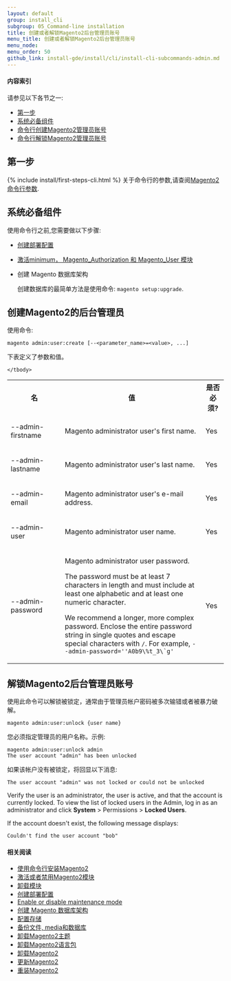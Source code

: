 ```yaml
---
layout: default
group: install_cli 
subgroup: 05_Command-line installation
title: 创建或者解锁Magento2后台管理员账号
menu_title: 创建或者解锁Magento2后台管理员账号
menu_node: 
menu_order: 50
github_link: install-gde/install/cli/install-cli-subcommands-admin.md
---
```


  
<h4>内容索引</h4>
请参见以下各节之一:

*	<a href="#instgde-install-cli-first">第一步</a>
*	<a href="#instgde-cli-admin-prereq">系统必备组件</a>
*	<a href="#instgde-cli-admin">命令行创建Magento2管理员账号</a>
*	<a href="#instgde-cli-admin-unlock">命令行解锁Magento2管理员账号</a>


<h2 id="instgde-cli-before">第一步</h2>
{% include install/first-steps-cli.html %}
关于命令行的参数,请查阅<a href="{{ site.gdeurl }}install-gde/install/cli/install-cli-subcommands.html#instgde-cli-subcommands-common">Magento2命令行参数</a>.

<h2 id="instgde-cli-admin-prereq">系统必备组件</h2>
使用命令行之前,您需要做以下步骤:

*	<a href="{{ site.gdeurl }}install-gde/install/cli/install-cli-subcommands-deployment.html">创建部署配置</a>
*	<a href="{{ site.gdeurl }}install-gde/install/cli/install-cli-subcommands-enable.html">激活minimum， Magento_Authorization 和 Magento_User 模块</a>
*	创建 Magento 数据库架构

	<div class="bs-callout bs-callout-info" id="info">
		<span class="glyphicon-class">
  		<p>创建数据库的最简单方法是使用命令: <code>magento setup:upgrade</code>.</span>
	</div>

<h2 id="instgde-cli-admin">创建Magento2的后台管理员</h2>
使用命令:

	magento admin:user:create [--<parameter_name>=<value>, ...]

下表定义了参数和值。

<table>
	<col width="25%">
	<col width="65%">
	<col width="10%">
	<tbody>
		<tr>
			<th>名</th>
			<th>值</th>
			<th>是否必须?</th>
		</tr>
		<tr>
		<td><p>--admin-firstname</p></td>
		<td><p>Magento administrator user's first name.</p></td>
		<td><p>Yes</p></td>
	</tr>
	<tr>
		<td><p>--admin-lastname</p></td>
		<td><p>Magento administrator user's last name.</p></td>
		<td><p>Yes</p></td>
	</tr>
	<tr>
		<td><p>--admin-email</p></td>
		<td><p>Magento administrator user's e-mail address.</p></td>
		<td><p>Yes</p></td>
	</tr>
	<tr>
		<td><p>--admin-user</p></td>
		<td><p>Magento administrator user name.</p></td>
		<td><p>Yes</p></td>
	</tr>
	<tr>
		<td><p>--admin-password</p></td>
		<td><p>Magento administrator user password.</p>
		<p>The password must be at least 7 characters in length and must include at least one alphabetic and at least one numeric character.</p>
		<p>We recommend a longer, more complex password. Enclose the entire password string in single quotes and escape special characters with <code>/</code>. For example, <code>--admin-password=''A0b9\%t_3\`g'</code></p></td>
		<td><p>Yes</p></td>
	</tr>

	</tbody>
</table>

<h2 id="instgde-cli-admin-unlock">解锁Magento2后台管理员账号</h2>
使用此命令可以解锁被锁定，通常由于管理员帐户密码被多次输错或者被暴力破解。

	magento admin:user:unlock {user name}

您必须指定管理员的用户名称。示例:

	magento admin:user:unlock admin
	The user account "admin" has been unlocked

如果该帐户没有被锁定，将回显以下消息:

	The user account "admin" was not locked or could not be unlocked

Verify the user is an administrator, the user is active, and that the account is currently locked. To view the list of locked users in the Admin, log in as an administrator and click **System** > Permissions > **Locked Users**.

If the account doesn't exist, the following message displays:

	Couldn't find the user account "bob"

#### 相关阅读

*	<a href="{{ site.gdeurl }}install-gde/install/cli/install-cli-install.html">使用命令行安装Magento2</a>
*	<a href="{{ site.gdeurl }}install-gde/install/cli/install-cli-subcommands-enable.html">激活或者禁用Magento2模块</a>
*	<a href="{{ site.gdeurl }}install-gde/install/cli/install-cli-uninstall-mods.html">卸载模块</a>
*	<a href="{{ site.gdeurl }}install-gde/install/cli/install-cli-subcommands-deployment.html">创建部署配置</a>
*	<a href="{{ site.gdeurl }}install-gde/install/cli/install-cli-subcommands-maint.html">Enable or disable maintenance mode</a>
*	<a href="{{ site.gdeurl }}install-gde/install/cli/install-cli-subcommands-db.html">创建 Magento 数据库架构</a>
*	<a href="{{ site.gdeurl }}install-gde/install/cli/install-cli-subcommands-store.html">配置存储</a>
*	<a href="{{ site.gdeurl }}install-gde/install/cli/install-cli-backup.html">备份文件, media和数据库</a>
*	<a href="{{ site.gdeurl }}install-gde/install/cli/install-cli-theme-uninstall.html">卸载Magento2主题</a>
*	<a href="{{ site.gdeurl }}install-gde/install/cli/install-cli-uninstall-langpk.html">卸载Magento2语言包</a>
*	<a href="{{ site.gdeurl }}install-gde/install/cli/install-cli-uninstall.html#instgde-install-uninstall">卸载Magento2</a>
*	<a href="{{ site.gdeurl }}install-gde/install/cli/install-cli-uninstall.html#instgde-install-magento-update">更新Magento2</a>
*	<a href="{{ site.gdeurl }}install-gde/install/cli/install-cli-uninstall.html#instgde-install-magento-reinstall">重装Magento2</a>
